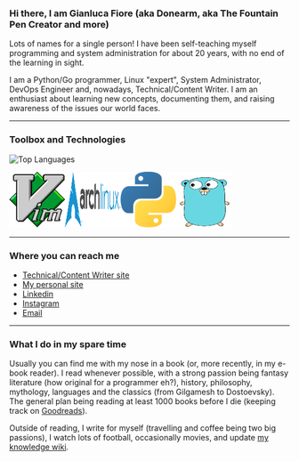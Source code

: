 ### Hi there, I am Gianluca Fiore (aka Donearm, aka The Fountain Pen Creator and more)

Lots of names for a single person! I have been self-teaching myself programming and system administration for about 20 years, with no end of the learning in sight.

I am a Python/Go programmer, Linux "expert", System Administrator, DevOps Engineer and, nowadays, Technical/Content Writer. I am an enthusiast about learning new concepts, documenting them, and raising awareness of the issues our world faces.

----

### Toolbox and Technologies

![Top Languages](https://github-readme-stats.vercel.app/api/top-langs/?username=Donearm&theme=tokyonight)

<img src="vim.svg" alt="Vim Logo" width="100" height="100"/><img src="archlinux.svg" alt="Archlinux Logo" width="100" height="100"/><img src="python.svg" alt="Python Logo" width="100" height="100"/><img src="golang.svg" alt="Golang logo" width="100" height="100"/>

----

### Where you can reach me

* [Technical/Content Writer site](https://www.fountainpencreator.com)
* [My personal site](https://www.gianlucafiore.it)
* [Linkedin](https://www.linkedin.com/in/gianluca-fiore-a70913b6)
* [Instagram](https://www.instagram.com/gianlucadfiore)
* [Email](mailto:gianlucafiore@fountainpencreator.com)

----

### What I do in my spare time

Usually you can find me with my nose in a book (or, more recently, in my e-book reader). I read whenever possible, with a strong passion being fantasy literature (how original for a programmer eh?), history, philosophy, mythology, languages and the classics (from Gilgamesh to Dostoevsky). The general plan being reading at least 1000 books before I die (keeping track on [Goodreads](https://www.goodreads.com/review/list/25653929-gianluca-fiore?ref=nav_mybooks)).

Outside of reading, I write for myself (travelling and coffee being two big passions), I watch lots of football, occasionally movies, and update [my knowledge wiki](https://www.gianlucafiore.it/Personal-Wiki/).


<!--
**Donearm/Donearm** is a ✨ _special_ ✨ repository because its `README.md` (this file) appears on your GitHub profile.

Here are some ideas to get you started:

- 🔭 I’m currently working on ...
- 🌱 I’m currently learning ...
- 👯 I’m looking to collaborate on ...
- 🤔 I’m looking for help with ...
- 💬 Ask me about ...
- 📫 How to reach me: ...
- 😄 Pronouns: ...
- ⚡ Fun fact: ...
-->
